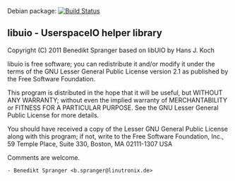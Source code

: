 Debian package: [![Build Status](https://travis-ci.org/bene42/libuio.svg?branch=debian%2Fsid)](https://travis-ci.org/bene42/libuio)

## libuio - UserspaceIO helper library

Copyright (C) 2011 Benedikt Spranger
based on libUIO by Hans J. Koch

libuio is free software; you can redistribute it and/or modify
it under the terms of the GNU Lesser General Public License version 2.1
as published by the Free Software Foundation.

This program is distributed in the hope that it will be useful,
but WITHOUT ANY WARRANTY; without even the implied warranty of
MERCHANTABILITY or FITNESS FOR A PARTICULAR PURPOSE.  See the
GNU Lesser General Public License for more details.

You should have received a copy of the Lesser GNU General Public License
along with this program; if not, write to the Free Software
Foundation, Inc., 59 Temple Place, Suite 330, Boston, MA  02111-1307  USA

Comments are welcome.

	- Benedikt Spranger <b.spranger@linutronix.de>
